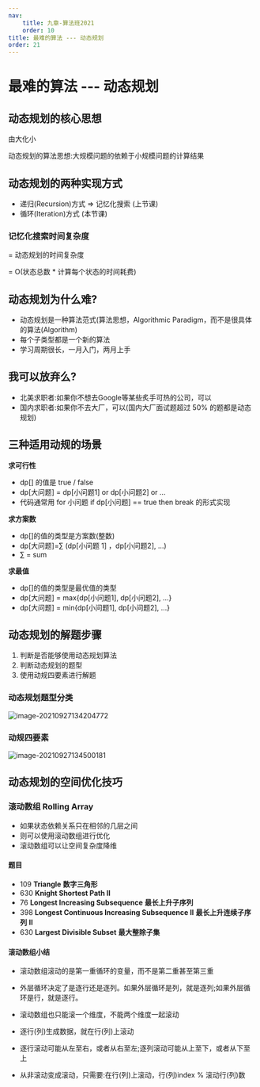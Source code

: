 ```yaml
---
nav:
    title: 九章-算法班2021
    order: 10
title: 最难的算法 --- 动态规划
order: 21
---
```


# 最难的算法 --- 动态规划

## **动态规划的核心思想**

由大化小

动态规划的算法思想:大规模问题的依赖于小规模问题的计算结果

## 动态规划的两种实现方式

- 递归(Recursion)方式 => 记忆化搜索 (上节课)
- 循环(Iteration)方式 (本节课)

### 记忆化搜索时间复杂度

= 动态规划的时间复杂度

= O(状态总数 * 计算每个状态的时间耗费)

## **动态规划为什么难?**

- 动态规划是一种算法范式(算法思想，Algorithmic Paradigm，而不是很具体的算法(Algorithm) 
- 每个子类型都是一个新的算法
- 学习周期很长，一月入门，两月上手

## **我可以放弃么?**

- 北美求职者:如果你不想去Google等某些炙手可热的公司，可以 
- 国内求职者:如果你不去大厂，可以(国内大厂面试题超过 50% 的题都是动态规划)

## 三种适用动规的场景

**求可行性**

- dp[] 的值是 true / false
- dp[大问题] = dp[小问题1] or dp[小问题2] or ...
- 代码通常用 for 小问题 if dp[小问题] == true then break 的形式实现

**求方案数**

- dp[]的值的类型是方案数(整数)
- dp[大问题]=∑ (dp[小问题 1] ，dp[小问题2], ...)
- ∑  = sum

**求最值**

- dp[]的值的类型是最优值的类型
- dp[大问题] = max{dp[小问题1], dp[小问题2], ...}
- dp[大问题] = min{dp[小问题1], dp[小问题2], ...}

## 动态规划的解题步骤

1. 判断是否能够使用动态规划算法
2. 判断动态规划的题型
3. 使用动规四要素进行解题

### 动态规划题型分类

![image-20210927134204772](https://wsk-mweb.oss-cn-hangzhou.aliyuncs.com/ipic/2021-09-27-054207.png)

### 动规四要素

![image-20210927134500181](https://wsk-mweb.oss-cn-hangzhou.aliyuncs.com/ipic/2021-09-27-054502.png)

## 动态规划的空间优化技巧

### 滚动数组 Rolling Array

- 如果状态依赖关系只在相邻的几层之间
- 则可以使用滚动数组进行优化
- 滚动数组可以让空间复杂度降维

#### 题目

- 109 **Triangle** **数字三角形**
- 630 **Knight Shortest Path II**
- 76 **Longest Increasing Subsequence** **最长上升子序列**
- 398 **Longest Continuous Increasing Subsequence II** **最长上升连续子序列** **II**
- 630 **Largest Divisible Subset** **最大整除子集**

#### **滚动数组小结**

- 滚动数组滚动的是第一重循环的变量，而不是第二重甚至第三重

- 外层循环决定了是逐行还是逐列。如果外层循环是列，就是逐列;如果外层循环是行，就是逐行。

- 滚动数组也只能滚一个维度，不能两个维度一起滚动

- 逐行(列)生成数据，就在行(列)上滚动

- 逐行滚动可能从左至右，或者从右至左;逐列滚动可能从上至下，或者从下至上
- 从非滚动变成滚动，只需要:在行(列)上滚动，行(列)index % 滚动行(列)数
